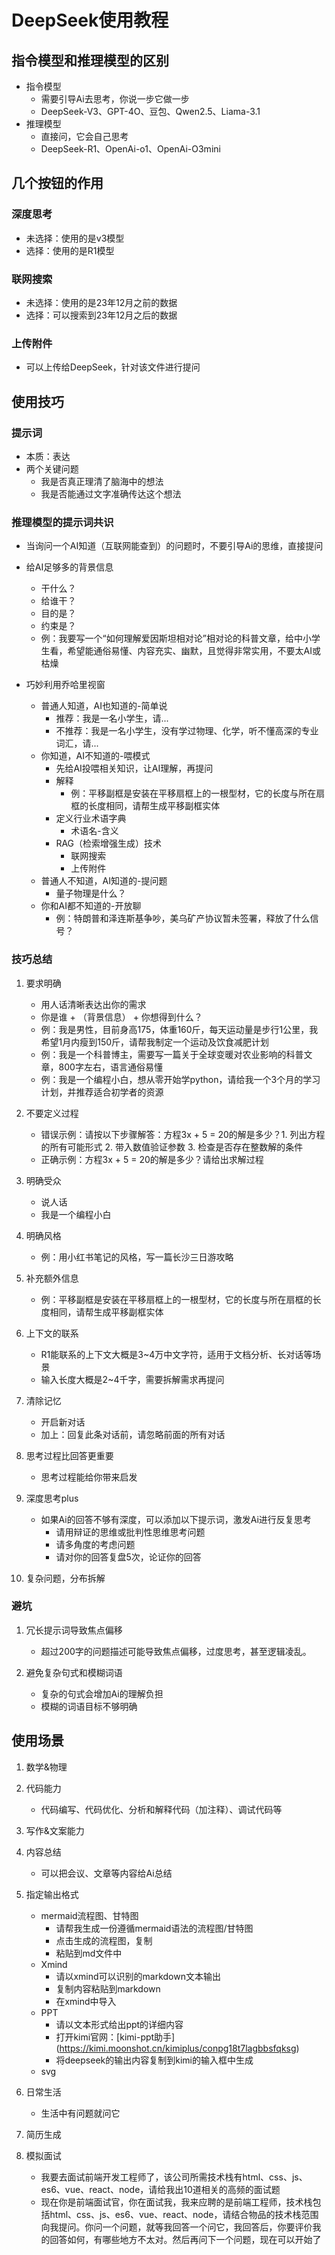 # DeepSeek使用教程

## 指令模型和推理模型的区别
* 指令模型
    * 需要引导Ai去思考，你说一步它做一步
    * DeepSeek-V3、GPT-4O、豆包、Qwen2.5、Liama-3.1
* 推理模型
    * 直接问，它会自己思考
    * DeepSeek-R1、OpenAi-o1、OpenAi-O3mini

## 几个按钮的作用

### 深度思考
* 未选择：使用的是v3模型
* 选择：使用的是R1模型

### 联网搜索
* 未选择：使用的是23年12月之前的数据
* 选择：可以搜索到23年12月之后的数据

### 上传附件
* 可以上传给DeepSeek，针对该文件进行提问

## 使用技巧

### 提示词

* 本质：表达
* 两个关键问题
    * 我是否真正理清了脑海中的想法
    * 我是否能通过文字准确传达这个想法

### 推理模型的提示词共识

* 当询问一个AI知道（互联网能查到）的问题时，不要引导Ai的思维，直接提问

* 给AI足够多的背景信息
    * 干什么？
    * 给谁干？
    * 目的是？
    * 约束是？
    * 例：我要写一个“如何理解爱因斯坦相对论”相对论的科普文章，给中小学生看，希望能通俗易懂、内容充实、幽默，且觉得非常实用，不要太AI或枯燥

* 巧妙利用乔哈里视窗
    * 普通人知道，AI也知道的-简单说
        * 推荐：我是一名小学生，请...
        * 不推荐：我是一名小学生，没有学过物理、化学，听不懂高深的专业词汇，请...
    * 你知道，AI不知道的-喂模式
        * 先给AI投喂相关知识，让AI理解，再提问
        * 解释
            * 例：平移副框是安装在平移扇框上的一根型材，它的长度与所在扇框的长度相同，请帮生成平移副框实体
        * 定义行业术语字典
            * 术语名-含义
        * RAG（检索增强生成）技术
            * 联网搜索
            * 上传附件
    * 普通人不知道，AI知道的-提问题
        * 量子物理是什么？
    * 你和AI都不知道的-开放聊
        * 例：特朗普和泽连斯基争吵，美乌矿产协议暂未签署，释放了什么信号？

### 技巧总结

1. 要求明确
    * 用人话清晰表达出你的需求
    * 你是谁 + （背景信息） + 你想得到什么？
    * 例：我是男性，目前身高175，体重160斤，每天运动量是步行1公里，我希望1月内瘦到150斤，请帮我制定一个运动及饮食减肥计划
    * 例：我是一个科普博主，需要写一篇关于全球变暖对农业影响的科普文章，800字左右，语言通俗易懂
    * 例：我是一个编程小白，想从零开始学python，请给我一个3个月的学习计划，并推荐适合初学者的资源

2. 不要定义过程
    * 错误示例：请按以下步骤解答：方程3x + 5 = 20的解是多少？1. 列出方程的所有可能形式 2. 带入数值验证参数 3. 检查是否存在整数解的条件
    * 正确示例：方程3x + 5 = 20的解是多少？请给出求解过程

3. 明确受众
    * 说人话
    * 我是一个编程小白

4. 明确风格
    * 例：用小红书笔记的风格，写一篇长沙三日游攻略

5. 补充额外信息
    * 例：平移副框是安装在平移扇框上的一根型材，它的长度与所在扇框的长度相同，请帮生成平移副框实体

6. 上下文的联系
    * R1能联系的上下文大概是3~4万中文字符，适用于文档分析、长对话等场景
    * 输入长度大概是2~4千字，需要拆解需求再提问

7. 清除记忆
    * 开启新对话
    * 加上：回复此条对话前，请忽略前面的所有对话

8. 思考过程比回答更重要
    * 思考过程能给你带来启发

9. 深度思考plus
    * 如果Ai的回答不够有深度，可以添加以下提示词，激发Ai进行反复思考
        * 请用辩证的思维或批判性思维思考问题
        * 请多角度的考虑问题
        * 请对你的回答复盘5次，论证你的回答

10. 复杂问题，分布拆解

### 避坑

1. 冗长提示词导致焦点偏移
    * 超过200字的问题描述可能导致焦点偏移，过度思考，甚至逻辑凌乱。

2. 避免复杂句式和模糊词语
    * 复杂的句式会增加Ai的理解负担
    * 模糊的词语目标不够明确

## 使用场景

1. 数学&物理

2. 代码能力
    * 代码编写、代码优化、分析和解释代码（加注释）、调试代码等

3. 写作&文案能力

4. 内容总结
    * 可以把会议、文章等内容给Ai总结

5. 指定输出格式
    * mermaid流程图、甘特图
        * 请帮我生成一份遵循mermaid语法的流程图/甘特图
        * 点击生成的流程图，复制
        * 粘贴到md文件中
    * Xmind
        * 请以xmind可以识别的markdown文本输出
        * 复制内容粘贴到markdown
        * 在xmind中导入
    * PPT
        * 请以文本形式给出ppt的详细内容
        * 打开kimi官网：[kimi-ppt助手] (https://kimi.moonshot.cn/kimiplus/conpg18t7lagbbsfqksg)
        * 将deepseek的输出内容复制到kimi的输入框中生成
    * svg

6. 日常生活
    * 生活中有问题就问它

7. 简历生成

8. 模拟面试
    * 我要去面试前端开发工程师了，该公司所需技术栈有html、css、js、es6、vue、react、node，请给我出10道相关的高频的面试题
    * 现在你是前端面试官，你在面试我，我来应聘的是前端工程师，技术栈包括html、css、js、es6、vue、react、node，请结合物品的技术栈范围向我提问。你问一个问题，就等我回答一个问它，我回答后，你要评价我的回答如何，有哪些地方不太对。然后再问下一个问题，现在可以开始了





